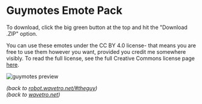 # Guymotes Emote Pack

To download, click the big green button at the top and hit the "Download .ZIP" option.

You can use these emotes under the CC BY 4.0 license- that means you are free to use them however you want, provided you credit me somewhere visibly. To read the full license, see the full Creative Commons license page [here](https://creativecommons.org/licenses/by/4.0/).

![guymotes preview](https://i.imgur.com/tjbhkuq.png)

*(back to [robot.wavetro.net/#theguy](robot.wavetro.net/#theguy))* <br>
*(back to [wavetro.net](wavetro.net))*
